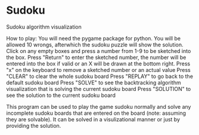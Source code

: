 # Sudoku
Sudoku algorithm visualization

How to play:
You will need the pygame package for python.
You will be allowed 10 wrongs, afterwhich the sudoku puzzle will show the solution.
Click on any empty boxes and press a number from 1-9 to be sketched into the box.
Press "Return" to enter the sketched number, the number will be entered into the box if valid or an X will be drawn at the bottom right. 
Press "x" on the keyboard to remove a sketched number or an actual value
Press "CLEAR" to clear the whole sudoku board
Press "REPLAY" to go back to the default sudoku board
Press "SOLVE" to see the backtracking algorithm visualization that is solving the current sudoku board
Press "SOLUTION" to see the solution to the current sudoku board

This program can be used to play the game sudoku normally and solve any incomplete sudoku boards that are entered on the board (note: assuming they are solvable). 
It can be solved in a visulizational manner or just by providing the solution.
